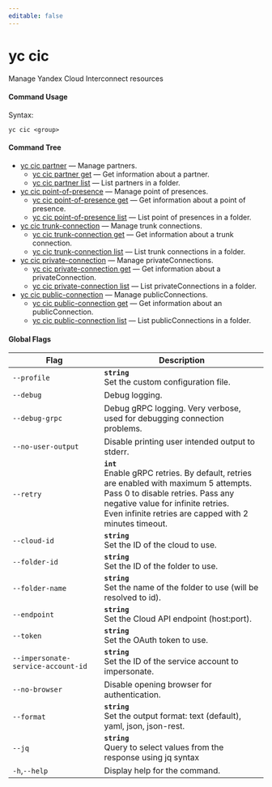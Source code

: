 ```yaml
---
editable: false
---
```


# yc cic

Manage Yandex Cloud Interconnect resources

#### Command Usage

Syntax: 

`yc cic <group>`

#### Command Tree

- [yc cic partner](partner/index.md) — Manage partners.
	- [yc cic partner get](partner/get.md) — Get information about a partner.
	- [yc cic partner list](partner/list.md) — List partners in a folder.
- [yc cic point-of-presence](point-of-presence/index.md) — Manage point of presences.
	- [yc cic point-of-presence get](point-of-presence/get.md) — Get information about a point of presence.
	- [yc cic point-of-presence list](point-of-presence/list.md) — List point of presences in a folder.
- [yc cic trunk-connection](trunk-connection/index.md) — Manage trunk connections.
	- [yc cic trunk-connection get](trunk-connection/get.md) — Get information about a trunk connection.
	- [yc cic trunk-connection list](trunk-connection/list.md) — List trunk connections in a folder.
- [yc cic private-connection](private-connection/index.md) — Manage privateConnections.
	- [yc cic private-connection get](private-connection/get.md) — Get information about a privateConnection.
	- [yc cic private-connection list](private-connection/list.md) — List privateConnections in a folder.
- [yc cic public-connection](public-connection/index.md) — Manage publicConnections.
	- [yc cic public-connection get](public-connection/get.md) — Get information about an publicConnection.
	- [yc cic public-connection list](public-connection/list.md) — List publicConnections in a folder.

#### Global Flags

| Flag | Description |
|----|----|
|`--profile`|<b>`string`</b><br/>Set the custom configuration file.|
|`--debug`|Debug logging.|
|`--debug-grpc`|Debug gRPC logging. Very verbose, used for debugging connection problems.|
|`--no-user-output`|Disable printing user intended output to stderr.|
|`--retry`|<b>`int`</b><br/>Enable gRPC retries. By default, retries are enabled with maximum 5 attempts.<br/>Pass 0 to disable retries. Pass any negative value for infinite retries.<br/>Even infinite retries are capped with 2 minutes timeout.|
|`--cloud-id`|<b>`string`</b><br/>Set the ID of the cloud to use.|
|`--folder-id`|<b>`string`</b><br/>Set the ID of the folder to use.|
|`--folder-name`|<b>`string`</b><br/>Set the name of the folder to use (will be resolved to id).|
|`--endpoint`|<b>`string`</b><br/>Set the Cloud API endpoint (host:port).|
|`--token`|<b>`string`</b><br/>Set the OAuth token to use.|
|`--impersonate-service-account-id`|<b>`string`</b><br/>Set the ID of the service account to impersonate.|
|`--no-browser`|Disable opening browser for authentication.|
|`--format`|<b>`string`</b><br/>Set the output format: text (default), yaml, json, json-rest.|
|`--jq`|<b>`string`</b><br/>Query to select values from the response using jq syntax|
|`-h`,`--help`|Display help for the command.|
